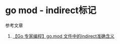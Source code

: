 # go mod - indirect标记

参考文章

1. [【Go 专家编程】go.mod 文件中的indirect准确含义](https://blog.csdn.net/juzipidemimi/article/details/104441398)

